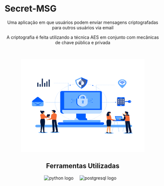 # Secret-MSG
<div align="center">
Uma aplicação em que usuários podem enviar mensagens criptografadas para outros usuários via email

  A criptografia é feita utilizando a técnica AES em conjunto com mecânicas de chave pública e privada
</div>
<p align="center">&nbsp;</p>
<div align="center">
  <img height="300" width="400" src="https://github.com/GianBala/GianBala/blob/main/gif%20seguranca.gif?raw=true" alt="Cat on a laptop GIF" />
  
</div>

<h2 align="center">Ferramentas Utilizadas</h2>

<div align="center">
<img src="https://cdn.jsdelivr.net/gh/devicons/devicon/icons/python/python-original.svg" height="40" alt="python logo" />
<img width="12" />
<img src="https://upload.wikimedia.org/wikipedia/commons/thumb/9/97/Sqlite-square-icon.svg/1024px-Sqlite-square-icon.svg.png" height="40" alt="postgresql logo" />
<img width="12" />

</div>
